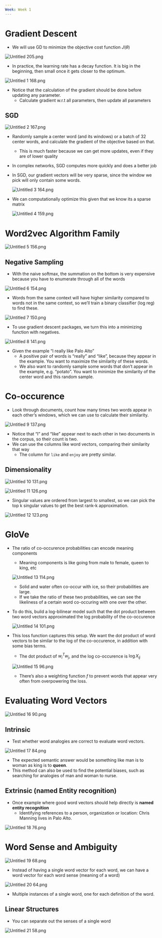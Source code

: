 ```yaml
---
Week: Week 1
---
```

# Gradient Descent

- We will use GD to minimize the objective cost function $J(\theta)$﻿

![Untitled 205.png](../../attachments/Untitled%20205.png)

- In practice, the learning rate has a decay function. It is big in the beginning, then small once it gets closer to the optimum.

![Untitled 1 168.png](../../attachments/Untitled%201%20168.png)

- Notice that the calculation of the gradient should be done before updating any parameter.
	- Calculate gradient w.r.t all parameters, then update all parameters

## SGD

![Untitled 2 167.png](../../attachments/Untitled%202%20167.png)

- Randomly sample a center word (and its windows) or a batch of 32 center words, and calculate the gradient of the objective based on that.
	- This is much faster because we can get more updates, even if they are of lower quality
- In complex networks, SGD computes more quickly and does a better job
- In SGD, our gradient vectors will be very sparse, since the window we pick will only contain some words.

	![Untitled 3 164.png](../../attachments/Untitled%203%20164.png)

- We can computationally optimize this given that we know its a sparse matrix

	![Untitled 4 159.png](../../attachments/Untitled%204%20159.png)

# Word2vec Algorithm Family

![Untitled 5 156.png](../../attachments/Untitled%205%20156.png)

## Negative Sampling

- With the naive softmax, the summation on the bottom is very expensive because you have to enumerate through all of the words

![Untitled 6 154.png](../../attachments/Untitled%206%20154.png)

- Words from the same context will have higher similarity compared to words not in the same context, so we’ll train a binary classifier (log reg) to find these.

![Untitled 7 150.png](../../attachments/Untitled%207%20150.png)

- To use gradient descent packages, we turn this into a minimizing function with negatives.

![Untitled 8 141.png](../../attachments/Untitled%208%20141.png)

- Given the example “I really like Palo Alto”
	- A positive pair of words is “really” and “like”, because they appear in the example. You want to maximize the similarity of these words.
	- We also want to randomly sample some words that don’t appear in the example, e.g. “potato”. You want to minimize the similarity of the center word and this random sample.

# Co-occurence

- Look through documents, count how many times two words appear in each other’s windows, which we can use to calculate their similarity.

![Untitled 9 137.png](../../attachments/Untitled%209%20137.png)

- Notice that “I” and “like” appear next to each other in two documents in the corpus, so their count is two.
- We can use the columns like word vectors, comparing their similarity that way
	- The column for `like` and `enjoy` are pretty similar.

## Dimensionality

![Untitled 10 131.png](../../attachments/Untitled%2010%20131.png)

![Untitled 11 126.png](../../attachments/Untitled%2011%20126.png)

- Singular values are ordered from largest to smallest, so we can pick the top k singular values to get the best rank-k approximation.

![Untitled 12 123.png](../../attachments/Untitled%2012%20123.png)

# GloVe

- The ratio of co-occurence probabilities can encode meaning components

	- Meaning components is like going from male to female, queen to king, etc

	![Untitled 13 114.png](../../attachments/Untitled%2013%20114.png)

	- Solid and water often co-occur with ice, so their probabilities are large.
	- If we take the ratio of these two probabilities, we can see the likeliness of a certain word co-occuring with one over the other.
- To do this, build a log-bilinear model such that the dot product between two word vectors approximated the log probability of the co-occurence

	![Untitled 14 101.png](../../attachments/Untitled%2014%20101.png)

- This loss function captures this setup. We want the dot product of word vectors to be similar to the log of the co-occurence, in addition with some bias terms.

	- The dot product of $w_i^T w_j$﻿, and the log co-occurence is $\log X_{ij}$﻿

	![Untitled 15 96.png](../../attachments/Untitled%2015%2096.png)

	- There’s also a weighting function $f$﻿ to prevent words that appear very often from overpowering the loss.

# Evaluating Word Vectors

![Untitled 16 90.png](../../attachments/Untitled%2016%2090.png)

## Intrinsic

- Test whether word analogies are correct to evaluate word vectors.

![Untitled 17 84.png](../../attachments/Untitled%2017%2084.png)

- The expected semantic answer would be something like man is to woman as king is to **queen**.
- This method can also be used to find the potential biases, such as searching for analogies of man and woman to nurse.

## Extrinsic (named Entity recognition)

- Once example where good word vectors should help directly is **named entity recognition**
	- Identifying references to a person, organization or location: Chris Manning lives in Palo Alto.

![Untitled 18 76.png](../../attachments/Untitled%2018%2076.png)

# Word Sense and Ambiguity

![Untitled 19 68.png](../../attachments/Untitled%2019%2068.png)

- Instead of having a single word vector for each word, we can have a word vector for each word sense (meaning of a word)

![Untitled 20 64.png](../../attachments/Untitled%2020%2064.png)

- Multiple instances of a single word, one for each definition of the word.

## Linear Structures

- You can separate out the senses of a single word

![Untitled 21 58.png](../../attachments/Untitled%2021%2058.png)
